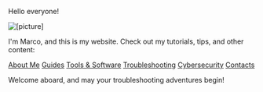 Hello everyone!

![[picture]](marcobucceri/static/images/Image1.png)

I'm Marco, and this is my website. Check out my tutorials, tips, and other content:

[About Me](/about.md) [Guides](/guides) [Tools & Software](/tools) [Troubleshooting](/troubleshooting) [Cybersecurity](/cybersecurity) [Contacts](/contacts)

Welcome aboard, and may your troubleshooting adventures begin!
